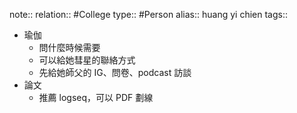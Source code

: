 note::
relation:: #College 
type:: #Person
alias:: huang yi chien 
tags::

- 瑜伽
	- 問什麼時候需要
	- 可以給她彗星的聯絡方式
	- 先給她師父的 IG、問卷、podcast 訪談
- 論文
	- 推薦 logseq，可以 PDF 劃線